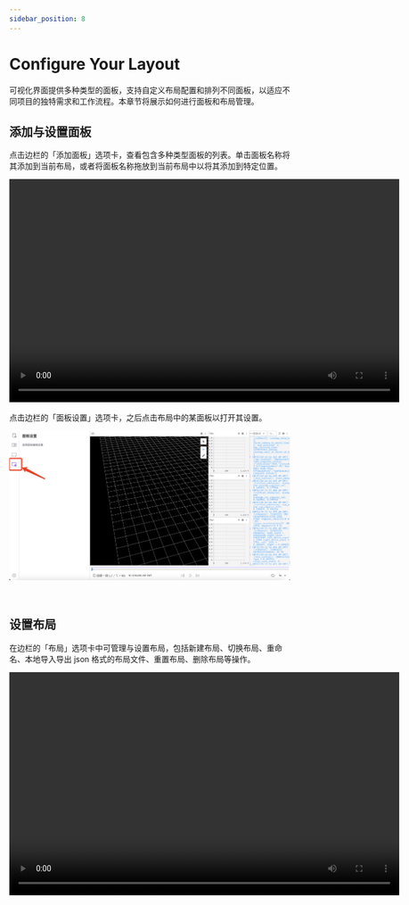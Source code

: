 ```yaml
---
sidebar_position: 8
---
```


# Configure Your Layout

可视化界面提供多种类型的面板，支持自定义布局配置和排列不同面板，以适应不同项目的独特需求和工作流程。本章节将展示如何进行面板和布局管理。

## 添加与设置面板

点击边栏的「添加面板」选项卡，查看包含多种类型面板的列表。单击面板名称将其添加到当前布局，或者将面板名称拖放到当前布局中以将其添加到特定位置。

<video src="https://coscene-artifacts-prod.oss-cn-hangzhou.aliyuncs.com/docs/4-recipes/viz/add-panel.mp4" controls="controls" width="700" height="400"></video>

点击边栏的「面板设置」选项卡，之后点击布局中的某面板以打开其设置。

![manage-visualization-panel-2](../img/viz-manage-visualization-panel-2.png)

<br />

## 设置布局

在边栏的「布局」选项卡中可管理与设置布局，包括新建布局、切换布局、重命名、本地导入导出 json 格式的布局文件、重置布局、删除布局等操作。

<video src="https://coscene-artifacts-prod.oss-cn-hangzhou.aliyuncs.com/docs/4-recipes/viz/layout-settings.mp4" controls="controls" width="700" height="400"></video>
